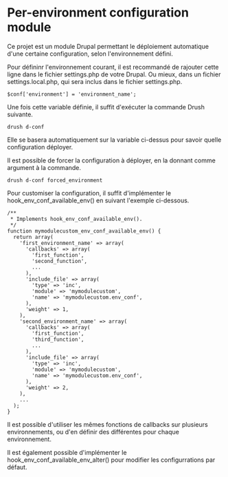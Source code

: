 Per-environment configuration module
====================================

Ce projet est un module Drupal permettant le déploiement automatique d'une certaine configuration, selon l'environnement défini.

Pour défininr l'environnement courant, il est recommandé de rajouter cette ligne dans le fichier settings.php de votre Drupal. Ou mieux, dans un fichier settings.local.php, qui sera inclus dans le fichier settings.php.

    $conf['environment'] = 'environment_name';

Une fois cette variable définie, il suffit d'exécuter la commande Drush suivante.

    drush d-conf

Elle se basera automatiquement sur la variable ci-dessus pour savoir quelle configuration déployer.

Il est possible de forcer la configuration à déployer, en la donnant comme argument à la commande.

    drush d-conf forced_environment

Pour customiser la configuration, il suffit d'implémenter le hook_env_conf_available_env() en suivant l'exemple ci-dessous.

    /**
     * Implements hook_env_conf_available_env().
     */
    function mymodulecustom_env_conf_available_env() {
      return array(
        'first_environment_name' => array(
          'callbacks' => array(
            'first_function',
            'second_function',
            ...
          ),
          'include_file' => array(
            'type' => 'inc',
            'module' => 'mymodulecustom',
            'name' => 'mymodulecustom.env_conf',
          ),
          'weight' => 1,
        ),
        'second_environment_name' => array(
          'callbacks' => array(
            'first_function',
            'third_function',
            ...
          ),
          'include_file' => array(
            'type' => 'inc',
            'module' => 'mymodulecustom',
            'name' => 'mymodulecustom.env_conf',
          ),
          'weight' => 2,
        ),
        ...
      );
    }

Il est possible d'utiliser les mêmes fonctions de callbacks sur plusieurs environnements, ou d'en définir des différentes pour chaque environnement.

Il est également possible d'implémenter le hook_env_conf_available_env_alter() pour modifier les configurrations par défaut.
